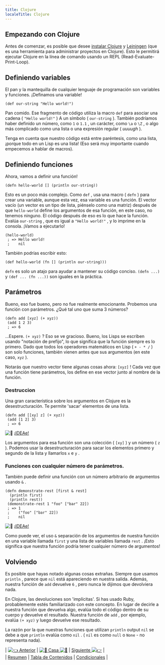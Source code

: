 ```yaml
---
title: Clojure
localeTitle: Clojure
---
```

## Empezando con Clojure

Antes de comenzar, es posible que desee [instalar Clojure](http://clojure.org/guides/getting_started) y [Leiningen](http://leiningen.org/#install) (que es una herramienta para administrar proyectos en Clojure). Esto le permitirá ejecutar Clojure en la línea de comando usando un REPL (Read-Evaluate-Print-Loop).

## Definiendo variables

El pan y la mantequilla de cualquier lenguaje de programación son variables y funciones. ¡Definamos una variable!
```
(def our-string "Hello world!") 
```

Pan comido. Ese fragmento de código utiliza la macro `def` para asociar una cadena ( `"Hello world!"` ) A un símbolo ( `our-string` ). También podríamos haber definido un número, como `1` o `1.1` , un carácter, como `\a` o `\Z` , o algo más complicado como una lista o una expresión regular ( _uuuugh_ ).

Tenga en cuenta que nuestro código está entre paréntesis, como una lista, ¡porque todo en un Lisp es una lista! (Eso será muy importante cuando empecemos a hablar de macros).

## Definiendo funciones

Ahora, vamos a definir una función!
```
(defn hello-world [] (println our-string)) 
```

Esto es un poco más complejo. Como `def` , usa una macro ( `defn` ) para crear una variable, aunque esta vez, esa variable es una función. El vector vacío (un vector es un tipo de lista, piénselo como una matriz) después de que `hello-world` define los argumentos de esa función, en este caso, no tenemos ninguno. El código después de eso es lo que hace la función. Evalúa `our-string` , que es igual a `"Hello world!"` , y lo imprime en la consola. ¡Vamos a ejecutarlo!
```
(hello-world) 
 ; => Hello world! 
 ;    nil 
```

También podrías escribir esto:
```
(def hello-world (fn [] (println our-string))) 
```

`defn` es solo un atajo para ayudar a mantener su código conciso. `(defn ...)` y `(def ... (fn ...))` son iguales en la práctica.

## Parámetros

Bueno, eso fue bueno, pero no fue realmente emocionante. Probemos una función con parámetros. ¿Qué tal uno que suma 3 números?
```
(defn add [xyz] (+ xyz)) 
 (add 1 2 3) 
 ; => 6 
```

…Espere. `(+ xyz)` ? Eso se ve gracioso. Bueno, los Lisps se escriben usando "notación de prefijo", lo que significa que la función siempre es lo primero. Dado que todos los operadores matemáticos en Lisp ( `+ - * /` ) son solo funciones, también vienen antes que sus argumentos (en este caso, `xyz` ).

Notarás que nuestro vector tiene algunas cosas ahora: `[xyz]` ! Cada vez que una función tiene parámetros, los define en ese vector junto al nombre de la función.

### Destruccion

Una gran característica sobre los argumentos en Clojure es la desestructuración. Te permite 'sacar' elementos de una lista.
```
(defn add [[xy] z] (+ xyz)) 
 (add [1 2] 3) 
 ; => 6 
```

![:rocket:](//forum.freecodecamp.com/images/emoji/emoji_one/rocket.png?v=2 ":cohete:") [¡IDEAe!](https://ideone.com/SWlvKn)

Los argumentos para esa función son una colección ( `[xy]` ) y un número ( `z` ). Podemos usar la desestructuración para sacar los elementos primero y segundo de la lista y llamarlos `x` e `y` .

### Funciones con cualquier número de parámetros.

También puede definir una función con un número arbitrario de argumentos usando `&` .
```
(defn demonstrate-rest [first & rest] 
  (println first) 
  (println rest)) 
 (demonstrate-rest 1 "foo" ["bar" 22]) 
 ; => 1 
 ;    ("foo" ["bar" 22]) 
 ;    nil 
```

![:rocket:](//forum.freecodecamp.com/images/emoji/emoji_one/rocket.png?v=2 ":cohete:") [¡IDEAe!](https://ideone.com/VftymP)

Como puede ver, el uso `&` separación de los argumentos de nuestra función en una variable llamada `first` y una lista de variables llamada `rest` . ¡Esto significa que nuestra función podría tener cualquier número de argumentos!

## Volviendo

Es posible que hayas notado algunas cosas extrañas. Siempre que usamos `println` , parece que `nil` está apareciendo en nuestra salida. Además, nuestra función de `add` devuelve `6` , pero nunca le dijimos que devolviera nada.

En Clojure, las devoluciones son 'implícitas'. Si has usado Ruby, probablemente estés familiarizado con este concepto. En lugar de decirle a nuestra función que devuelva algo, evalúa todo el código dentro de su cuerpo y devuelve el resultado. Nuestra función de `add` , por ejemplo, evalúa `(+ xyz)` y luego devuelve ese resultado.

La razón por la que nuestras funciones que utilizan `println` output `nil` se debe a que `println` evalúa como `nil` . ( `nil` es como `null` o `None` - no representa nada).

| [![:point_left:](//forum.freecodecamp.com/images/emoji/emoji_one/point_left.png?v=2 ": point_left:") Anterior](//forum.freecodecamp.com/t/what-is-clojure/18419) | [![:book:](//forum.freecodecamp.com/images/emoji/emoji_one/book.png?v=2 ":libro:") Casa ![:book:](//forum.freecodecamp.com/images/emoji/emoji_one/book.png?v=2 ":libro:")](//forum.freecodecamp.com/t/clojure-resources/18422) | [Siguiente ![:point_right:](//forum.freecodecamp.com/images/emoji/emoji_one/point_right.png?v=2 ": point_right:")](//forum.freecodecamp.com/t/clojure-conditionals/18412) |  
| [Resumen](//forum.freecodecamp.com/t/what-is-clojure/18419) | [Tabla de Contenidos](//forum.freecodecamp.com/t/clojure-resources/18422) | [Condicionales](//forum.freecodecamp.com/t/clojure-conditionals/18412) |